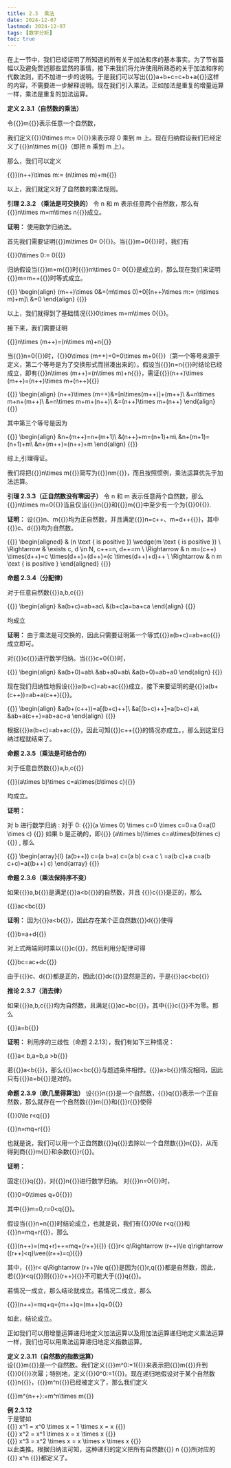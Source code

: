 ```yaml
---
title: 2.3  乘法 
date: 2024-12-07
lastmod: 2024-12-07
tags: [数学分析]
toc: true
---
```


在上一节中，我们已经证明了所知道的所有关于加法和序的基本事实。为了节省篇幅以及避免赘述那些显然的事情，接下来我们将允许使用所熟悉的关于加法和序的代数法则，而不加进一步的说明。于是我们可以写出{{<latex display="false">}}a+b+c=c+b+a{{</latex>}}这样的内容，不需要进一步解释说明。现在我们引入乘法。正如加法是重复的增量运算一样，乘法是重复的加法运算。

**定义 2.3.1（自然数的乘法）**

令{{<latex display="false">}}m{{</latex>}}表示任意一个自然数，

我们定义{{<latex display="false">}}0\times m:= 0{{</latex>}}来表示将 0 乘到 m 上。现在归纳假设我们已经定义了{{<latex display="false">}}n\times m{{</latex>}}（即把 n 乘到 m 上）。

那么，我们可以定义

{{<latex display="true">}}(n++)\times m:= (n\times m)+m{{</latex>}}

以上，我们就定义好了自然数的乘法规则。

**引理 2.3.2 （乘法是可交换的）**  令 n 和 m 表示任意两个自然数，那么有{{<latex display="false">}}n\times m=m\times n{{</latex>}}成立。

**证明：**
使用数学归纳法。

首先我们需要证明{{<latex display="false">}}m\times 0= 0{{</latex>}}。当{{<latex display="false">}}m=0{{</latex>}}时，我们有

{{<latex display="true">}}0\times 0:= 0{{</latex>}}

归纳假设当{{<latex display="false">}}m=m{{</latex>}}时{{<latex display="false">}}m\times 0= 0{{</latex>}}是成立的，那么现在我们来证明{{<latex display="false">}}m=m++{{</latex>}}时等式成立。

{{<latex display="true">}}
\begin{align}
(m++)\times 0&=(m\times 0)+0[(n++)\times m:= (n\times m)+m]\\
&=0
\end{align}
{{</latex>}}

以上，我们就得到了基础情况{{<latex display="false">}}0\times m=m\times 0{{</latex>}}。

接下来，我们需要证明

{{<latex display="true">}}n\times (m++)=(n\times m)+n{{</latex>}}

当{{<latex display="false">}}n=0{{</latex>}}时，{{<latex display="false">}}0\times (m++)=0=0\times m+0{{</latex>}}（第一个等号来源于定义，第二个等号是为了交换形式而拼凑出来的）。假设当{{<latex display="false">}}n=n{{</latex>}}时结论已经成立，即有{{<latex display="false">}}n\times (m++)=(n\times m)+n{{</latex>}}，需证{{<latex display="false">}}(n++)\times (m++)=(n++)\times m+(n++){{</latex>}}

{{<latex display="true">}}
\begin{align}
(n++)\times (m++)&=[n\times(m++)]+(m++)\\
&=n\times m+n+(m++)\\
&=n\times m+m+(n++)\\
&=(n++)\times m+(n++)
\end{align}
{{</latex>}}

其中第三个等号是因为

{{<latex display="true">}}
\begin{align}
&n+(m++)=n+(m+1)\\
&(n++)+m=(n+1)+m\\
&n+(m+1)=(n+1)+m\\
&n+(m++)=(n++)+m
\end{align}
{{</latex>}}

综上,引理得证。

我们将把{{<latex display="false">}}n\times m{{</latex>}}简写为{{<latex display="false">}}nm{{</latex>}}，而且按照惯例，乘法运算优先于加法运算。

**引理 2.3.3（正自然数没有零因子）**  令 n 和 m 表示任意两个自然数，那么{{<latex display="false">}}n\times m=0{{</latex>}}当且仅当{{<latex display="false">}}n{{</latex>}}和{{<latex display="false">}}m{{</latex>}}中至少有一个为{{<latex display="false">}}0{{</latex>}}.

**证明：**  设{{<latex display="false">}}n、m{{</latex>}}均为正自然数，并且满足{{<latex display="false">}}n=c++、m=d++{{</latex>}}，其中{{<latex display="false">}}c、d{{</latex>}}均为自然数。

{{<latex display="true">}}
\begin{aligned}
& (n \text { is positive }) \wedge(m \text { is positive }) \\
\Rightarrow & \exists c, d \in N, c++=n, d++=m \\
\Rightarrow & n m=(c++) \times(d++)=c \times(d++)+(d++)=(c \times(d++)+d)++ \\
\Rightarrow & n m \text { is positive }
\end{aligned}
{{</latex>}}

**命题 2.3.4（分配律）**

对于任意自然数{{<latex display="false">}}a,b,c{{</latex>}}

{{<latex display="true">}}
\begin{align}
&a(b+c)=ab+ac\\
&(b+c)a=ba+ca
\end{align}
{{</latex>}}

均成立

**证明：**  由于乘法是可交换的，因此只需要证明第一个等式{{<latex display="false">}}a(b+c)=ab+ac{{</latex>}}成立即可。

对{{<latex display="false">}}c{{</latex>}}进行数学归纳。当{{<latex display="false">}}c=0{{</latex>}}时，

{{<latex display="true">}}
\begin{align}
&a(b+0)=ab\\
&ab+a0=ab\\
&a(b+0)=ab+a0
\end{align}
{{</latex>}}

现在我们归纳性地假设{{<latex display="false">}}a(b+c)=ab+ac{{</latex>}}成立，接下来要证明的是{{<latex display="false">}}a(b+(c++))=ab+a(c++){{</latex>}}。

{{<latex display="true">}}
\begin{align}
&a(b+(c++))=a[(b+c)++]\\
&a[(b+c)++]=a(b+c)+a\\
&ab+a(c++)=ab+ac+a
\end{align}
{{</latex>}}

根据{{<latex display="false">}}a(b+c)=ab+ac{{</latex>}}，因此可知{{<latex display="false">}}c++{{</latex>}}的情况亦成立。，那么到这里归纳过程就结束了。

**命题 2.3.5（乘法是可结合的）**

对于任意自然数{{<latex display="false">}}a,b,c{{</latex>}}

{{<latex display="true">}}(a\times b)\times c=a\times(b\times c){{</latex>}}

均成立。

**证明：**

对 b 进行数学归纳 :
对于 0:
{{<latex display="true">}}(a \times 0) \times c=0 \times c=0=a 0=a(0 \times c) {{</latex>}}
如果 b 是正确的，即{{<latex display="false">}} (a\times b)\times c=a\times(b\times c){{</latex>}} , 那么

{{<latex display="true">}}
\begin{array}{l}
(a(b++)) c=(a b+a) c=(a b) c+a c \\
=a(b c)+a c=a(b c+c)=a((b++) c)
\end{array}
{{</latex>}}

**命题 2.3.6（乘法保持序不变）**

如果{{<latex display="false">}}a,b{{</latex>}}是满足{{<latex display="false">}}a<b{{</latex>}}的自然数，并且
{{<latex display="false">}}c{{</latex>}}是正的，那么

{{<latex display="true">}}ac<bc{{</latex>}}

**证明：**  因为{{<latex display="false">}}a<b{{</latex>}}，因此存在某个正自然数{{<latex display="false">}}d{{</latex>}}使得

{{<latex display="true">}}b=a+d{{</latex>}}

对上式两端同时乘以{{<latex display="false">}}c{{</latex>}}，然后利用分配律可得

{{<latex display="true">}}bc=ac+dc{{</latex>}}

由于{{<latex display="false">}}c、d{{</latex>}}都是正的，因此{{<latex display="false">}}dc{{</latex>}}显然是正的，于是{{<latex display="false">}}ac<bc{{</latex>}}

**推论 2.3.7（消去律）**

如果{{<latex display="false">}}a,b,c{{</latex>}}均为自然数，且满足{{<latex display="false">}}ac=bc{{</latex>}}，其中{{<latex display="false">}}c{{</latex>}}不为零。那么

{{<latex display="true">}}a=b{{</latex>}}

**证明：**  利用序的三歧性（命题 2.2.13），我们有如下三种情况：

{{<latex display="true">}}a< b,a=b,a >b{{</latex>}}

若{{<latex display="false">}}a<b{{</latex>}}，那么{{<latex display="false">}}ac<bc{{</latex>}}与题述条件相悖。{{<latex display="false">}}a>b{{</latex>}}情况相同，因此只有{{<latex display="false">}}a=b{{</latex>}}是对的。

**命题 2.3.9（欧几里得算法）** 设{{<latex display="false">}}n{{</latex>}}是一个自然数，{{<latex display="false">}}q{{</latex>}}表示一个正自然数，那么就存在一个自然数{{<latex display="false">}}m{{</latex>}}和{{<latex display="false">}}r{{</latex>}}使得

{{<latex display="true">}}0\le r<q{{</latex>}}

{{<latex display="true">}}n=mq+r{{</latex>}}

也就是说，我们可以用一个正自然数{{<latex display="false">}}q{{</latex>}}去除以一个自然数{{<latex display="false">}}n{{</latex>}}，从而得到商{{<latex display="false">}}m{{</latex>}}和余数{{<latex display="false">}}r{{</latex>}}。

**证明：**

固定{{<latex display="false">}}q{{</latex>}}，对{{<latex display="false">}}n{{</latex>}}进行数学归纳。
对{{<latex display="false">}}n=0{{</latex>}}时，

{{<latex display="true">}}0=0\times q+0{{</latex>}}}

其中{{<latex display="false">}}m=0,r=0<q{{</latex>}}。

假设当{{<latex display="false">}}n=n{{</latex>}}时结论成立，也就是说，我们有{{<latex display="false">}}0\le r<q{{</latex>}}和{{<latex display="false">}}n=mq+r{{</latex>}}，那么

{{<latex display="true">}}(n++)=(mq+r)++=mq+(r++){{</latex>}}
{{<latex display="true">}}r< q\Rightarrow (r++)\le q\rightarrow ((r++)<q)\vee((r++)=q){{</latex>}}

其中，{{<latex display="false">}}r< q\Rightarrow (r++)\le q{{</latex>}}是因为{{<latex display="false">}}r,q{{</latex>}}都是自然数，因此，若{{<latex display="false">}}r<q{{</latex>}}则{{<latex display="false">}}(r++){{</latex>}}不可能大于{{<latex display="false">}}q{{</latex>}}。

若情况一成立，那么结论就成立。若情况二成立，那么

{{<latex display="true">}}(n++)=mq+q=(m++)q=(m++)q+0{{</latex>}}

如此，结论成立。

正如我们可以用增量运算递归地定义加法运算以及用加法运算递归地定义乘法运算一样，我们也可以用乘法运算递归地定义指数运算。

**定义 2.3.11（自然数的指数运算）**  
设{{<latex display="false">}}m{{</latex>}}是一个自然数。我们定义{{<latex display="false">}}m^0:=1{{</latex>}}来表示把{{<latex display="false">}}m{{</latex>}}升到{{<latex display="false">}}0{{</latex>}}次幂；特别地，定义{{<latex display="false">}}0^0:=1{{</latex>}}。现在递归地假设对于某个自然数{{<latex display="false">}}n{{</latex>}}，{{<latex display="false">}}m^n{{</latex>}}已经被定义了，那么我们定义

{{<latex display="true">}}m^{n++}:=m^n\times m{{</latex>}}

**例 2.3.12**  
于是譬如  
{{<latex display="true">}} x^1 = x^0 \times x = 1 \times x = x {{</latex>}}  
{{<latex display="true">}} x^2 = x^1 \times x = x \times x \{{</latex>}}  
{{<latex display="true">}} x^3 = x^2 \times x = x \times x \times x {{</latex>}}  
以此类推。根据归纳法可知，这种递归的定义把所有自然数{{<latex display="false">}} n {{</latex>}}所对应的{{<latex display="false">}} x^n {{</latex>}}都定义了。
